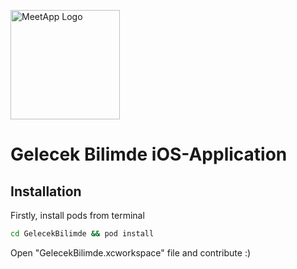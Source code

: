 <img src="https://user-images.githubusercontent.com/34453494/79863157-efa90a80-83df-11ea-9eba-4fae34af6e3a.png" alt="MeetApp Logo"
 width="175" height="175" />
# Gelecek Bilimde iOS-Application
## Installation
Firstly, install pods from terminal
```bash
cd GelecekBilimde && pod install
```
Open "GelecekBilimde.xcworkspace" file and contribute :)
